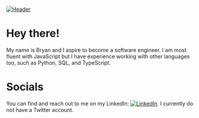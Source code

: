 [![Header](https://github.com/star-gazen/star-gazen/blob/main/image0%20(4).gif "Header")](https://sxnned.dev/)

# Hey there! 

My name is Bryan and I aspire to become a software engineer. I am most fluent with JavaScript but I have experience working with other languages too, such as Python, SQL, and TypeScript.

# Socials
You can find and reach out to me on my LinkedIn:   [![LinkedIn][2.2]][2].
I currently do not have a Twitter account.













<!-- Social Media -->
[1]: https://github.com/star-gazen
[2]: https://www.linkedin.com/in/bryan-wong-43a679225/

<!-- icons with padding -->

[1.1]: http://i.imgur.com/0o48UoR.png (github icon with padding)
[3.1]: http://i.imgur.com/tXSoThF.png (twitter icon with padding)

<!-- icons without padding -->

[1.2]: http://i.imgur.com/9I6NRUm.png (github icon without padding)
[2.2]: https://raw.githubusercontent.com/MartinHeinz/MartinHeinz/master/linkedin-3-16.png (LinkedIn icon without padding)
[3.2]: http://i.imgur.com/wWzX9uB.png (twitter icon without padding)
